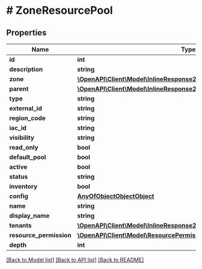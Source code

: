 # # ZoneResourcePool

## Properties

Name | Type | Description | Notes
------------ | ------------- | ------------- | -------------
**id** | **int** |  | [optional]
**description** | **string** |  | [optional]
**zone** | [**\OpenAPI\Client\Model\InlineResponse20040AppDeployInstance**](InlineResponse20040AppDeployInstance.md) |  | [optional]
**parent** | [**\OpenAPI\Client\Model\InlineResponse20082LoadBalancerInstanceSslCert**](InlineResponse20082LoadBalancerInstanceSslCert.md) |  | [optional]
**type** | **string** |  | [optional]
**external_id** | **string** |  | [optional]
**region_code** | **string** |  | [optional]
**iac_id** | **string** |  | [optional]
**visibility** | **string** |  | [optional]
**read_only** | **bool** |  | [optional]
**default_pool** | **bool** |  | [optional]
**active** | **bool** |  | [optional]
**status** | **string** |  | [optional]
**inventory** | **bool** |  | [optional]
**config** | [**AnyOfObjectObjectObject**](AnyOfObjectObjectObject.md) |  | [optional]
**name** | **string** |  | [optional]
**display_name** | **string** |  | [optional]
**tenants** | [**\OpenAPI\Client\Model\InlineResponse20040AppDeployInstance[]**](InlineResponse20040AppDeployInstance.md) |  | [optional]
**resource_permission** | [**\OpenAPI\Client\Model\ResourcePermissions**](ResourcePermissions.md) |  | [optional]
**depth** | **int** |  | [optional]

[[Back to Model list]](../../README.md#models) [[Back to API list]](../../README.md#endpoints) [[Back to README]](../../README.md)
